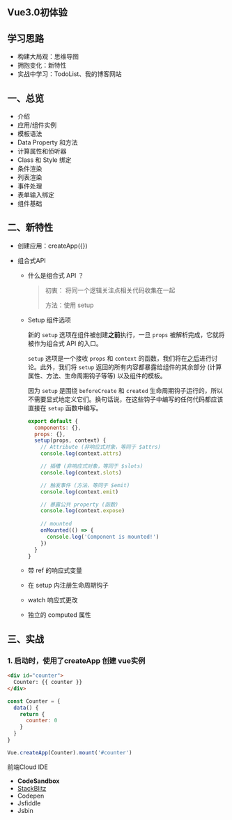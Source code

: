 ## Vue3.0初体验

## 学习思路

- 构建大局观：思维导图
- 拥抱变化：新特性
- 实战中学习：TodoList、我的博客网站



## 一、总览

- 介绍
- 应用/组件实例
- 模板语法
- Data Property 和方法
- 计算属性和侦听器
- Class 和 Style 绑定
- 条件渲染
- 列表渲染
- 事件处理
- 表单输入绑定
- 组件基础

## 二、新特性

- 创建应用：createApp({})

- 组合式API

  - 什么是组合式 API ？

    > 初衷： 将同一个逻辑关注点相关代码收集在一起
    >
    > 方法：使用 setup

  - Setup 组件选项

    新的 `setup` 选项在组件被创建**之前**执行，一旦 `props` 被解析完成，它就将被作为组合式 API 的入口。

    `setup` 选项是一个接收 `props` 和 `context` 的函数，我们将在[之后](https://v3.cn.vuejs.org/guide/composition-api-setup.html#参数)进行讨论。此外，我们将 `setup` 返回的所有内容都暴露给组件的其余部分 (计算属性、方法、生命周期钩子等等) 以及组件的模板。

    因为 `setup` 是围绕 `beforeCreate` 和 `created` 生命周期钩子运行的，所以不需要显式地定义它们。换句话说，在这些钩子中编写的任何代码都应该直接在 `setup` 函数中编写。

    ```js
    export default {
      components: {},
      props: {},
      setup(props, context) {
        // Attribute (非响应式对象，等同于 $attrs)
        console.log(context.attrs)
    
        // 插槽 (非响应式对象，等同于 $slots)
        console.log(context.slots)
    
        // 触发事件 (方法，等同于 $emit)
        console.log(context.emit)
    
        // 暴露公共 property (函数)
        console.log(context.expose)
        
        // mounted
        onMounted(() => {
          console.log('Component is mounted!')
        })
      }
    }
    ```

  - 带 ref 的响应式变量

  - 在 setup 内注册生命周期钩子

  - watch 响应式更改

  - 独立的 computed 属性

## 三、实战



### 1. 启动时，使用了createApp 创建 vue实例

```html
<div id="counter">
  Counter: {{ counter }}
</div>
```

```js
const Counter = {
  data() {
    return {
      counter: 0
    }
  }
}

Vue.createApp(Counter).mount('#counter')
```


前端Cloud IDE

- **CodeSandbox**
- [StackBlitz](https://stackblitz.com/)
- Codepen
- Jsfiddle
- Jsbin


